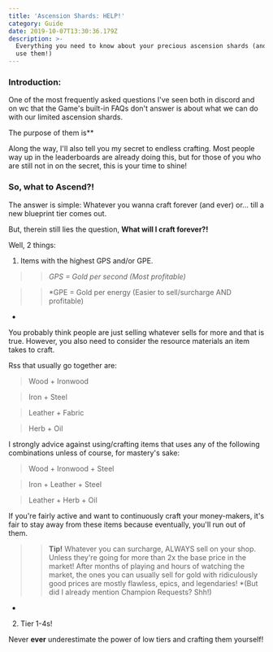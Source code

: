 ```yaml
---
title: 'Ascension Shards: HELP!'
category: Guide
date: 2019-10-07T13:30:36.179Z
description: >-
  Everything you need to know about your precious ascension shards (and where to
  use them!)
---
```

### Introduction:
One of the most frequently asked questions I've seen both in discord and on wc that the Game's built-in FAQs don't answer is about what we can do with our limited ascension shards.

The purpose of them is**

Along the way, I'll also tell you my secret to endless crafting. Most people way up in the leaderboards are already doing this, but for those of you who are still not in on the secret, this is your time to shine!

### So, what to Ascend?!

The answer is simple: Whatever you wanna craft forever (and ever) or... till a new blueprint tier comes out.

But, therein still lies the question, **What will I craft forever?!**

Well, 2 things:
1. Items with the highest GPS and/or GPE.

>> *GPS = Gold per second (Most profitable)*

>> *GPE = Gold per energy (Easier to sell/surcharge AND profitable)*

You probably think people are just selling whatever sells for more and that is true. However, you also need to consider the resource materials an item takes to craft.

Rss that usually go together are:
> Wood + Ironwood

> Iron + Steel

> Leather + Fabric

> Herb + Oil

I strongly advice against using/crafting items that uses any of the following combinations unless of course, for mastery's sake:
> Wood + Ironwood + Steel

> Iron + Leather + Steel

> Leather + Herb + Oil

If you're fairly active and want to continuously craft your money-makers, it's fair to stay away from these items because eventually, you'll run out of them.

>> **Tip!** Whatever you can surcharge, ALWAYS sell on your shop. Unless they're going for more than 2x the base price in the market! After months of playing and hours of watching the market, the ones you can usually sell for gold with ridiculously good prices are mostly flawless, epics, and legendaries! *(But did I already mention Champion Requests? Shh!)*

2. Tier 1-4s!

Never **ever** underestimate the power of low tiers and crafting them yourself!
